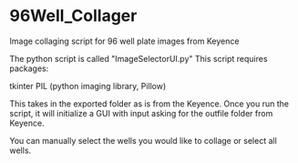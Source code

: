 # 96Well_Collager
Image collaging script for 96 well plate images from Keyence

The python script is called "ImageSelectorUI.py"
This script requires packages:

tkinter
PIL (python imaging library, Pillow)

This takes in the exported folder as is from the Keyence. Once you run the script, it will initialize a GUI with input asking for the outfile folder from Keyence.

You can manually select the wells you would like to collage or select all wells.
